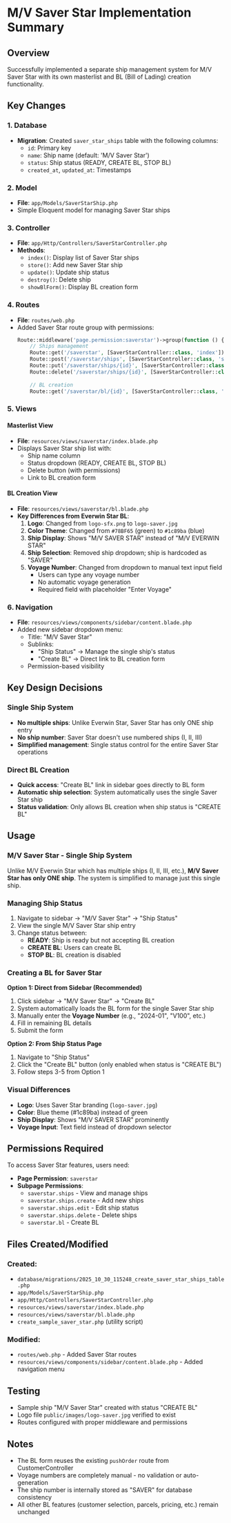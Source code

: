 # M/V Saver Star Implementation Summary

## Overview
Successfully implemented a separate ship management system for M/V Saver Star with its own masterlist and BL (Bill of Lading) creation functionality.

## Key Changes

### 1. Database
- **Migration**: Created `saver_star_ships` table with the following columns:
  - `id`: Primary key
  - `name`: Ship name (default: 'M/V Saver Star')
  - `status`: Ship status (READY, CREATE BL, STOP BL)
  - `created_at`, `updated_at`: Timestamps

### 2. Model
- **File**: `app/Models/SaverStarShip.php`
- Simple Eloquent model for managing Saver Star ships

### 3. Controller
- **File**: `app/Http/Controllers/SaverStarController.php`
- **Methods**:
  - `index()`: Display list of Saver Star ships
  - `store()`: Add new Saver Star ship
  - `update()`: Update ship status
  - `destroy()`: Delete ship
  - `showBlForm()`: Display BL creation form

### 4. Routes
- **File**: `routes/web.php`
- Added Saver Star route group with permissions:
  ```php
  Route::middleware('page.permission:saverstar')->group(function () {
      // Ships management
      Route::get('/saverstar', [SaverStarController::class, 'index'])
      Route::post('/saverstar/ships', [SaverStarController::class, 'store'])
      Route::put('/saverstar/ships/{id}', [SaverStarController::class, 'update'])
      Route::delete('/saverstar/ships/{id}', [SaverStarController::class, 'destroy'])
      
      // BL creation
      Route::get('/saverstar/bl/{id}', [SaverStarController::class, 'showBlForm'])
  ```

### 5. Views

#### Masterlist View
- **File**: `resources/views/saverstar/index.blade.php`
- Displays Saver Star ship list with:
  - Ship name column
  - Status dropdown (READY, CREATE BL, STOP BL)
  - Delete button (with permissions)
  - Link to BL creation form

#### BL Creation View
- **File**: `resources/views/saverstar/bl.blade.php`
- **Key Differences from Everwin Star BL**:
  1. **Logo**: Changed from `logo-sfx.png` to `logo-saver.jpg`
  2. **Color Theme**: Changed from `#78BF65` (green) to `#1c89ba` (blue)
  3. **Ship Display**: Shows "M/V SAVER STAR" instead of "M/V EVERWIN STAR"
  4. **Ship Selection**: Removed ship dropdown; ship is hardcoded as "SAVER"
  5. **Voyage Number**: Changed from dropdown to manual text input field
     - Users can type any voyage number
     - No automatic voyage generation
     - Required field with placeholder "Enter Voyage"

### 6. Navigation
- **File**: `resources/views/components/sidebar/content.blade.php`
- Added new sidebar dropdown menu:
  - Title: "M/V Saver Star"
  - Sublinks:
    - "Ship Status" → Manage the single ship's status
    - "Create BL" → Direct link to BL creation form
  - Permission-based visibility

## Key Design Decisions

### Single Ship System
- **No multiple ships**: Unlike Everwin Star, Saver Star has only ONE ship entry
- **No ship number**: Saver Star doesn't use numbered ships (I, II, III)
- **Simplified management**: Single status control for the entire Saver Star operations

### Direct BL Creation
- **Quick access**: "Create BL" link in sidebar goes directly to BL form
- **Automatic ship selection**: System automatically uses the single Saver Star ship
- **Status validation**: Only allows BL creation when ship status is "CREATE BL"

## Usage

### M/V Saver Star - Single Ship System
Unlike M/V Everwin Star which has multiple ships (I, II, III, etc.), **M/V Saver Star has only ONE ship**. The system is simplified to manage just this single ship.

### Managing Ship Status
1. Navigate to sidebar → "M/V Saver Star" → "Ship Status"
2. View the single M/V Saver Star ship entry
3. Change status between:
   - **READY**: Ship is ready but not accepting BL creation
   - **CREATE BL**: Users can create BL
   - **STOP BL**: BL creation is disabled

### Creating a BL for Saver Star
**Option 1: Direct from Sidebar (Recommended)**
1. Click sidebar → "M/V Saver Star" → "Create BL"
2. System automatically loads the BL form for the single Saver Star ship
3. Manually enter the **Voyage Number** (e.g., "2024-01", "V100", etc.)
4. Fill in remaining BL details
5. Submit the form

**Option 2: From Ship Status Page**
1. Navigate to "Ship Status"
2. Click the "Create BL" button (only enabled when status is "CREATE BL")
3. Follow steps 3-5 from Option 1

### Visual Differences
- **Logo**: Uses Saver Star branding (`logo-saver.jpg`)
- **Color**: Blue theme (#1c89ba) instead of green
- **Ship Display**: Shows "M/V SAVER STAR" prominently
- **Voyage Input**: Text field instead of dropdown selector

## Permissions Required
To access Saver Star features, users need:
- **Page Permission**: `saverstar`
- **Subpage Permissions**:
  - `saverstar.ships` - View and manage ships
  - `saverstar.ships.create` - Add new ships
  - `saverstar.ships.edit` - Edit ship status
  - `saverstar.ships.delete` - Delete ships
  - `saverstar.bl` - Create BL

## Files Created/Modified

### Created:
- `database/migrations/2025_10_30_115248_create_saver_star_ships_table.php`
- `app/Models/SaverStarShip.php`
- `app/Http/Controllers/SaverStarController.php`
- `resources/views/saverstar/index.blade.php`
- `resources/views/saverstar/bl.blade.php`
- `create_sample_saver_star.php` (utility script)

### Modified:
- `routes/web.php` - Added Saver Star routes
- `resources/views/components/sidebar/content.blade.php` - Added navigation menu

## Testing
- Sample ship "M/V Saver Star" created with status "CREATE BL"
- Logo file `public/images/logo-saver.jpg` verified to exist
- Routes configured with proper middleware and permissions

## Notes
- The BL form reuses the existing `pushOrder` route from CustomerController
- Voyage numbers are completely manual - no validation or auto-generation
- The ship number is internally stored as "SAVER" for database consistency
- All other BL features (customer selection, parcels, pricing, etc.) remain unchanged
